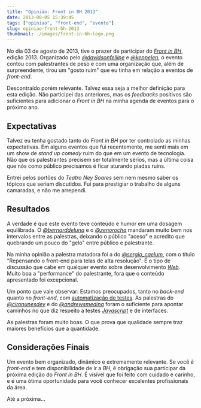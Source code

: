 ```yaml
---
title: "Opinião: Front in BH 2013"
date: 2013-08-05 15:39:45
tags: ["opiniao", "front-end", "evento"]
slug: opiniao-front-bh-2013
thumbnail: ./images/front-in-bh-logo.png
---
```


No dia 03 de agosto de 2013, tive o prazer de participar do [*Front in BH*][],
edição 2013. Organizado pelo [*@davidsonfellipe*][] e [*@keppelen*][], o evento
contou com palestrantes de peso e com uma organização que, além de
surpreendente, tirou um "gosto ruim" que eu tinha em relação a eventos
de _front-end_.

Descontraído porém relevante. Talvez essa seja a melhor definição para esta
edição. Não participei das anteriores, mas os _feedbacks_ positivos são
suficientes para adicionar o _Front in BH_ na minha agenda de eventos para o
próximo ano.

## Expectativas

Talvez eu tenha gostado tanto do _Front in BH_ por ter controlado as minhas
expectativas. Em alguns eventos que fui recentemente, me senti mais em um show
de _stand up comedy_ ruim do que em um evento de tecnologia. Não que os
palestrantes precisem ser totalmente sérios, mas a última coisa que nós como
público precisamos é ficar aturando piadas ruins.

Entrei pelos portões do _Teatro Ney Soares_ sem nem mesmo saber os tópicos que
seriam discutidos. Fui para prestigiar o trabalho de alguns camaradas, e não
me arrependi.

## Resultados

A verdade é que este evento teve conteúdo e humor em uma dosagem equilibrada.
O [*@bernarddeluna*][] e o [*@zenorocha*][] mandaram muito bem nos intervalos
entre as palestras, deixando o público "aceso" e acredito que quebrando um
pouco do "gelo" entre público e palestrante.

Na minha opinião a palestra matadora foi a do [*@sergio_caelum*][], com o título
"Repensando o front-end para telas de alta resolução". É o tipo de discussão
que cabe em qualquer evento sobre desenvolvimento [*Web*][].
Muito boa a "performance" do palestrante, fora que o conteúdo apresentado foi
excepcional.

Um ponto que vale observar: Estamos preocupados, tanto no _back-end_ quanto
no _front-end_, com [automatização de testes][]. As palestras do
[*@cironunesdev*][] e do [*@andrewsmedina*][] foram o suficiente para apontar
caminhos no que diz respeito a testes [*Javascript*][] e de interfaces.

As palestras foram muito boas. O que prova que qualidade sempre traz maiores
benefícios que a quantidade.

## Considerações Finais

Um evento bem organizado, dinâmico e extremamente relevante. Se você é
_front-end_ e tem disponibilidade de ir a _BH_, é obrigação sua participar da
próxima edição do _Front in BH_. É visível que foi feito com cuidado e
carinho, e é uma ótima oportunidade para você conhecer excelentes
profissionais da área.

Até a próxima...

[*front in bh*]: http://frontinbh.com.br/ "O Maior evento de Front-end do Brasil"
[*@davidsonfellipe*]: https://twitter.com/davidsonfellipe "Siga o Davidson no Twitter"
[*@keppelen*]: https://twitter.com/keppelen "Siga o Giovanni no Twitter"
[*@bernarddeluna*]: https://twitter.com/bernarddeluna "Siga o Bernard no Twitter"
[*@zenorocha*]: https://twitter.com/zenorocha "Siga o Zeno no Twitter"
[*@sergio_caelum*]: https://twitter.com/sergio_caelum "Siga o Sérgio no Twitter"
[automatização de testes]: /tag/testes.html "Leia mais sobre testes"
[*@cironunesdev*]: https://twitter.com/cironunesdev "Siga o Ciro no Twitter"
[*@andrewsmedina*]: https://twitter.com/andrewsmedina "Siga o Andrews no Twitter"
[*javascript*]: /tag/javascript.html "Leia mais sobre Javascript"
[*web*]: /tag/desenvolvimento-web.html "Leia mais sobre Web"
